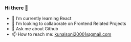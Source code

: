 ### Hi there 👋

- 🌱 I’m currently learning React
- 👯 I’m looking to collaborate on Frontend Related Projects
- 💬 Ask me about Github
- 📫 How to reach me: kunalsoni20001@gmail.com

